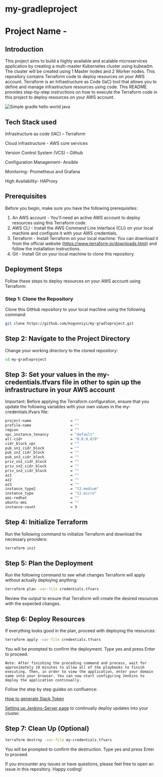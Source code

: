 # my-gradleproject
# Project Name - 

## Introduction

This project aims to build a highly available and scalable microservices application by creating a multi-master Kubernetes cluster using kubeadm. The cluster will be created using 1 Master nodes and 2 Worker nodes. This repository contains Terraform code to deploy resources on your AWS account. Terraform is an Infrastructure as Code (IaC) tool that allows you to define and manage infrastructure resources using code. This README provides step-by-step instructions on how to execute the Terraform code in this project to deploy resources on your AWS account.

![Simple gradle hello world java](Architectural-Diagram.png)


## Tech Stack used

Infrastructure as code (IAC) – Terraform

Cloud infrastructure - AWS core services

Version Control System (VCS) – Github

Configuration Management- Ansible

Monitoring- Prometheus and Grafana

High Availability- HAProxy


## Prerequisites

Before you begin, make sure you have the following prerequisites:

1. An AWS account - You'll need an active AWS account to deploy resources using this Terraform code.
2. AWS CLI - Install the AWS Command Line Interface (CLI) on your local machine and configure it with your AWS credentials.
3. Terraform - Install Terraform on your local machine. You can download it from the official website (https://www.terraform.io/downloads.html) and follow the installation instructions.
4. Git - Install Git on your local machine to clone this repository.


## Deployment Steps

Follow these steps to deploy resources on your AWS account using Terraform:


### Step 1: Clone the Repository

Clone this GitHub repository to your local machine using the following command:

```bash
git clone https://github.com/kogunniyi/my-gradleproject.git
```


## Step 2: Navigate to the Project Directory

Change your working directory to the cloned repository:

```bash
cd my-gradleproject
```


## Step 3: Set your values in the my-credentials.tfvars file in other to spin up the infrastructure in your AWS account

Important:
Before applying the Terraform configuration, ensure that you update the following variables with your own values in the my-credentials.tfvars file:

```bash
project-name                  = ""
profile-name                  = ""
region                        = ""
vpc_instance_tenancy          = "default"
all-cidr                      = "0.0.0.0/0"
cidr_block_vpc                = ""
pub_sn1_cidr_block            = ""
pub_sn2_cidr_block            = ""
pub_sn3_cidr_block            = ""
priv_sn1_cidr_block           = ""
priv_sn2_cidr_block           = ""
priv_sn3_cidr_block           = ""
az1                           = ""
az2                           = ""
az3                           = ""
instance_type2                = "t2.medium"
instance_type                 = "t2.micro"
ami-redhat                    = ""
ubuntu-ami                    = ""
instance-count                = 3

```


## Step 4: Initialize Terraform

Run the following command to initialize Terraform and download the necessary providers:

```bash
terraform init 
```


## Step 5: Plan the Deployment

Run the following command to see what changes Terraform will apply without actually deploying anything:

```bash
terraform plan -var-file credentials.tfvars
```

Review the output to ensure that Terraform will create the desired resources with the expected changes.


## Step 6: Deploy Resources

If everything looks good in the plan, proceed with deploying the resources:

```bash
terraform apply -var-file credentials.tfvars
```

You will be prompted to confirm the deployment. Type yes and press Enter to proceed.

```Note: After finishing the preceding command and process, wait for approximately 10 minutes to allow all of the playbooks to finish executing. Then, in order to view the application, enter your domain name into your browser. You can now start configuring Jenkins to deploy the application continually.```


Follow the step by step guides on confluence:

[How to generate Slack Token](https://cloudhight.atlassian.net/wiki/spaces/CTS/pages/818282587/How+to+generate+Slack+Token)

[Setting up Jenkins-Server page](https://cloudhight.atlassian.net/wiki/spaces/CTS/pages/818544641/Setting+up+Jenkins-Server) to continually deploy updates into your cluster.


## Step 7: Clean Up (Optional)

```bash
terraform destroy -var-file my-credentials.tfvars
```

You will be prompted to confirm the destruction. Type yes and press Enter to proceed.

If you encounter any issues or have questions, please feel free to open an issue in this repository. Happy coding!